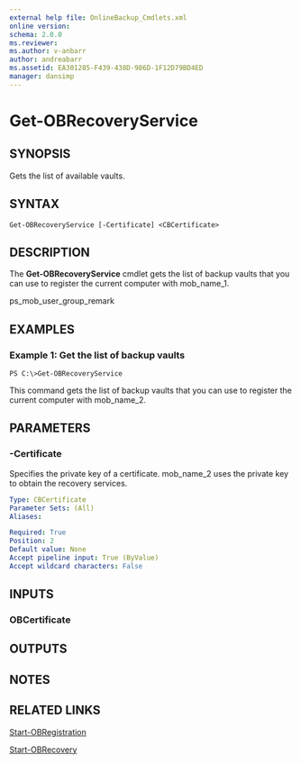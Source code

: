 ```yaml
---
external help file: OnlineBackup_Cmdlets.xml
online version: 
schema: 2.0.0
ms.reviewer:
ms.author: v-anbarr
author: andreabarr
ms.assetid: EA301285-F439-438D-986D-1F12D79BD4ED
manager: dansimp
---
```


# Get-OBRecoveryService

## SYNOPSIS
Gets the list of available vaults.

## SYNTAX

```
Get-OBRecoveryService [-Certificate] <CBCertificate>
```

## DESCRIPTION
The **Get-OBRecoveryService** cmdlet gets the list of backup vaults that you can use to register the current computer with mob_name_1.

ps_mob_user_group_remark

## EXAMPLES

### Example 1: Get the list of backup vaults
```
PS C:\>Get-OBRecoveryService
```

This command gets the list of backup vaults that you can use to register the current computer with mob_name_2.

## PARAMETERS

### -Certificate
Specifies the private key of a certificate.
mob_name_2 uses the private key to obtain the recovery services.

```yaml
Type: CBCertificate
Parameter Sets: (All)
Aliases: 

Required: True
Position: 2
Default value: None
Accept pipeline input: True (ByValue)
Accept wildcard characters: False
```

## INPUTS

### OBCertificate

## OUTPUTS

## NOTES

## RELATED LINKS

[Start-OBRegistration](./Start-OBRegistration.md)

[Start-OBRecovery](./Start-OBRecovery.md)

